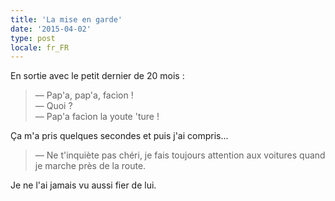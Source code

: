 ```yaml
---
title: 'La mise en garde'
date: '2015-04-02'
type: post
locale: fr_FR
---
```


En sortie avec le petit dernier de 20 mois :

> — Pap'a, pap'a, facìon !  
> — Quoi ?  
> — Pap'a facìon la youte 'ture !

Ça m'a pris quelques secondes et puis j'ai compris...

> — Ne t'inquiète pas chéri, je fais toujours attention aux voitures quand je marche près de la route.

Je ne l'ai jamais vu aussi fier de lui.
